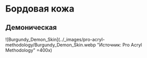# Бордовая кожа

## Демоническая

![Burgundy_Demon_Skin](../_images/pro-acryl-methodology/Burgundy_Demon_Skin.webp "Источник: Pro Acryl Methodology" =400x)